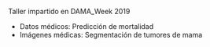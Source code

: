 Taller impartido en DAMA_Week 2019 

- Datos médicos: Predicción de mortalidad 
- Imágenes médicas: Segmentación de tumores de mama